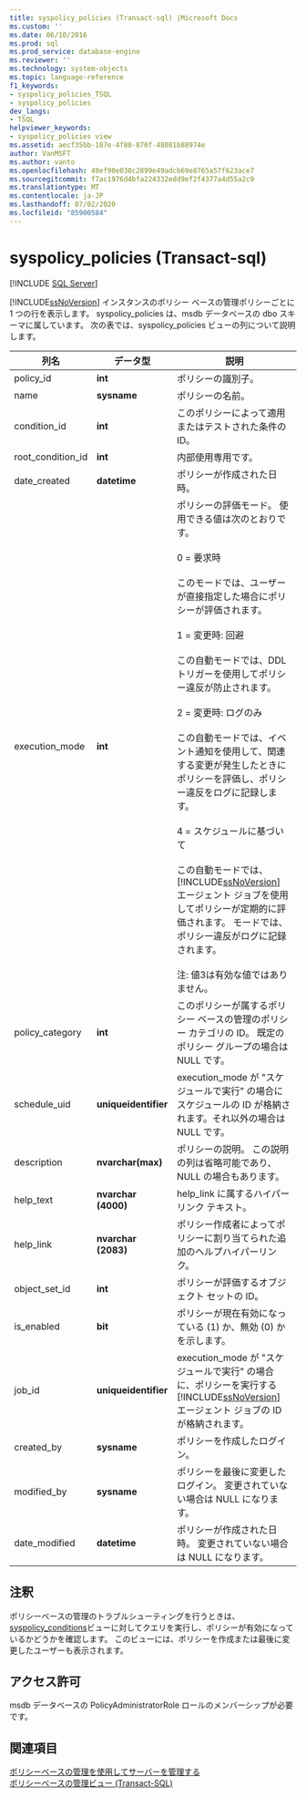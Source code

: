 ```yaml
---
title: syspolicy_policies (Transact-sql) |Microsoft Docs
ms.custom: ''
ms.date: 06/10/2016
ms.prod: sql
ms.prod_service: database-engine
ms.reviewer: ''
ms.technology: system-objects
ms.topic: language-reference
f1_keywords:
- syspolicy_policies_TSQL
- syspolicy_policies
dev_langs:
- TSQL
helpviewer_keywords:
- syspolicy_policies view
ms.assetid: aecf35bb-187e-4f80-870f-48081b88974e
author: VanMSFT
ms.author: vanto
ms.openlocfilehash: 49ef90e030c2899e49adcb69e8765a57f623ace7
ms.sourcegitcommit: f7ac1976d4bfa224332edd9ef2f4377a4d55a2c9
ms.translationtype: MT
ms.contentlocale: ja-JP
ms.lasthandoff: 07/02/2020
ms.locfileid: "85900584"
---
```

# <a name="syspolicy_policies-transact-sql"></a>syspolicy_policies (Transact-sql)
[!INCLUDE [SQL Server](../../includes/applies-to-version/sqlserver.md)]

  [!INCLUDE[ssNoVersion](../../includes/ssnoversion-md.md)] インスタンスのポリシー ベースの管理ポリシーごとに 1 つの行を表示します。 syspolicy_policies は、msdb データベースの dbo スキーマに属しています。 次の表では、syspolicy_policies ビューの列について説明します。  
  
|列名|データ型|説明|  
|-----------------|---------------|-----------------|  
|policy_id|**int**|ポリシーの識別子。|  
|name|**sysname**|ポリシーの名前。|  
|condition_id|**int**|このポリシーによって適用またはテストされた条件の ID。|  
|root_condition_id|**int**|内部使用専用です。|  
|date_created|**datetime**|ポリシーが作成された日時。|  
|execution_mode|**int**|ポリシーの評価モード。 使用できる値は次のとおりです。<br /><br /> 0 = 要求時<br /><br /> このモードでは、ユーザーが直接指定した場合にポリシーが評価されます。<br /><br /> 1 = 変更時: 回避<br /><br /> この自動モードでは、DDL トリガーを使用してポリシー違反が防止されます。<br /><br /> 2 = 変更時: ログのみ<br /><br /> この自動モードでは、イベント通知を使用して、関連する変更が発生したときにポリシーを評価し、ポリシー違反をログに記録します。<br /><br /> 4 = スケジュールに基づいて<br /><br /> この自動モードでは、 [!INCLUDE[ssNoVersion](../../includes/ssnoversion-md.md)] エージェント ジョブを使用してポリシーが定期的に評価されます。 モードでは、ポリシー違反がログに記録されます。<br /><br /> 注: 値3は有効な値ではありません。|  
|policy_category|**int**|このポリシーが属するポリシー ベースの管理のポリシー カテゴリの ID。 既定のポリシー グループの場合は NULL です。|  
|schedule_uid|**uniqueidentifier**|execution_mode が "スケジュールで実行" の場合にスケジュールの ID が格納されます。それ以外の場合は NULL です。|  
|description|**nvarchar(max)**|ポリシーの説明。 この説明の列は省略可能であり、NULL の場合もあります。|  
|help_text|**nvarchar (4000)**|help_link に属するハイパーリンク テキスト。|  
|help_link|**nvarchar (2083)**|ポリシー作成者によってポリシーに割り当てられた追加のヘルプハイパーリンク。|  
|object_set_id|**int**|ポリシーが評価するオブジェクト セットの ID。|  
|is_enabled|**bit**|ポリシーが現在有効になっている (1) か、無効 (0) かを示します。|  
|job_id|**uniqueidentifier**|execution_mode が "スケジュールで実行" の場合に、ポリシーを実行する [!INCLUDE[ssNoVersion](../../includes/ssnoversion-md.md)] エージェント ジョブの ID が格納されます。|  
|created_by|**sysname**|ポリシーを作成したログイン。|  
|modified_by|**sysname**|ポリシーを最後に変更したログイン。 変更されていない場合は NULL になります。|  
|date_modified|**datetime**|ポリシーが作成された日時。 変更されていない場合は NULL になります。|  
  
## <a name="remarks"></a>注釈  
 ポリシーベースの管理のトラブルシューティングを行うときは、 [syspolicy_conditions](../../relational-databases/system-catalog-views/syspolicy-conditions-transact-sql.md)ビューに対してクエリを実行し、ポリシーが有効になっているかどうかを確認します。 このビューには、ポリシーを作成または最後に変更したユーザーも表示されます。  
  
## <a name="permissions"></a>アクセス許可  
 msdb データベースの PolicyAdministratorRole ロールのメンバーシップが必要です。  
  
## <a name="see-also"></a>関連項目  
 [ポリシーベースの管理を使用してサーバーを管理する](../../relational-databases/policy-based-management/administer-servers-by-using-policy-based-management.md)   
 [ポリシーベースの管理ビュー &#40;Transact-SQL&#41;](../../relational-databases/system-catalog-views/policy-based-management-views-transact-sql.md)  
  
  
